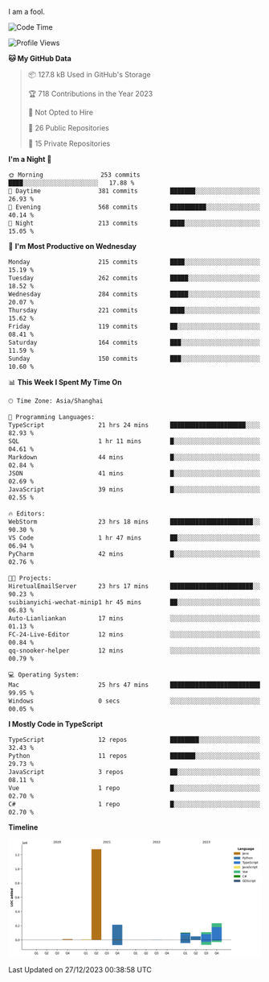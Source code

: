 I am a fool.

<!--START_SECTION:waka-->
![Code Time](http://img.shields.io/badge/Code%20Time-1%2C013%20hrs%2027%20mins-blue)

![Profile Views](http://img.shields.io/badge/Profile%20Views-1-blue)

**🐱 My GitHub Data** 

> 📦 127.8 kB Used in GitHub's Storage 
 > 
> 🏆 718 Contributions in the Year 2023
 > 
> 🚫 Not Opted to Hire
 > 
> 📜 26 Public Repositories 
 > 
> 🔑 15 Private Repositories 
 > 
**I'm a Night 🦉** 

```text
🌞 Morning                253 commits         ████░░░░░░░░░░░░░░░░░░░░░   17.88 % 
🌆 Daytime                381 commits         ███████░░░░░░░░░░░░░░░░░░   26.93 % 
🌃 Evening                568 commits         ██████████░░░░░░░░░░░░░░░   40.14 % 
🌙 Night                  213 commits         ████░░░░░░░░░░░░░░░░░░░░░   15.05 % 
```
📅 **I'm Most Productive on Wednesday** 

```text
Monday                   215 commits         ████░░░░░░░░░░░░░░░░░░░░░   15.19 % 
Tuesday                  262 commits         █████░░░░░░░░░░░░░░░░░░░░   18.52 % 
Wednesday                284 commits         █████░░░░░░░░░░░░░░░░░░░░   20.07 % 
Thursday                 221 commits         ████░░░░░░░░░░░░░░░░░░░░░   15.62 % 
Friday                   119 commits         ██░░░░░░░░░░░░░░░░░░░░░░░   08.41 % 
Saturday                 164 commits         ███░░░░░░░░░░░░░░░░░░░░░░   11.59 % 
Sunday                   150 commits         ███░░░░░░░░░░░░░░░░░░░░░░   10.60 % 
```


📊 **This Week I Spent My Time On** 

```text
🕑︎ Time Zone: Asia/Shanghai

💬 Programming Languages: 
TypeScript               21 hrs 24 mins      █████████████████████░░░░   82.93 % 
SQL                      1 hr 11 mins        █░░░░░░░░░░░░░░░░░░░░░░░░   04.61 % 
Markdown                 44 mins             █░░░░░░░░░░░░░░░░░░░░░░░░   02.84 % 
JSON                     41 mins             █░░░░░░░░░░░░░░░░░░░░░░░░   02.69 % 
JavaScript               39 mins             █░░░░░░░░░░░░░░░░░░░░░░░░   02.55 % 

🔥 Editors: 
WebStorm                 23 hrs 18 mins      ███████████████████████░░   90.30 % 
VS Code                  1 hr 47 mins        ██░░░░░░░░░░░░░░░░░░░░░░░   06.94 % 
PyCharm                  42 mins             █░░░░░░░░░░░░░░░░░░░░░░░░   02.76 % 

🐱‍💻 Projects: 
HiretualEmailServer      23 hrs 17 mins      ███████████████████████░░   90.23 % 
suibianyichi-wechat-minip1 hr 45 mins        ██░░░░░░░░░░░░░░░░░░░░░░░   06.83 % 
Auto-Lianliankan         17 mins             ░░░░░░░░░░░░░░░░░░░░░░░░░   01.13 % 
FC-24-Live-Editor        12 mins             ░░░░░░░░░░░░░░░░░░░░░░░░░   00.84 % 
qq-snooker-helper        12 mins             ░░░░░░░░░░░░░░░░░░░░░░░░░   00.79 % 

💻 Operating System: 
Mac                      25 hrs 47 mins      █████████████████████████   99.95 % 
Windows                  0 secs              ░░░░░░░░░░░░░░░░░░░░░░░░░   00.05 % 
```

**I Mostly Code in TypeScript** 

```text
TypeScript               12 repos            ████████░░░░░░░░░░░░░░░░░   32.43 % 
Python                   11 repos            ███████░░░░░░░░░░░░░░░░░░   29.73 % 
JavaScript               3 repos             ██░░░░░░░░░░░░░░░░░░░░░░░   08.11 % 
Vue                      1 repo              █░░░░░░░░░░░░░░░░░░░░░░░░   02.70 % 
C#                       1 repo              █░░░░░░░░░░░░░░░░░░░░░░░░   02.70 % 
```



**Timeline**

![Lines of Code chart](https://raw.githubusercontent.com/VeejaLiu/VeejaLiu/master/assets/bar_graph.png)


 Last Updated on 27/12/2023 00:38:58 UTC
<!--END_SECTION:waka-->
